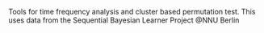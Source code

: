 Tools for time frequency analysis and cluster based permutation test.
This uses data from the Sequential Bayesian Learner Project @NNU Berlin

